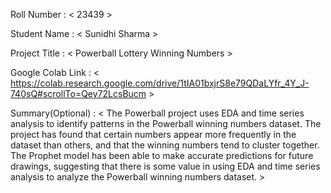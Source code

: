 Roll Number       :   < 23439 >

Student Name      :   < Sunidhi Sharma >

Project Title     :   < Powerball Lottery Winning Numbers >

Google Colab Link :   < https://colab.research.google.com/drive/1tIA01bxjrS8e79QDaLYfr_4Y_J-740sQ#scrollTo=Qey72LcsBucm >

Summary(Optional) :   < The Powerball project uses EDA and time series analysis to identify patterns in the Powerball winning numbers dataset. The project has found that certain numbers appear more frequently in the dataset than others, and that the winning numbers tend to cluster together. The Prophet model has been able to make accurate predictions for future drawings, suggesting that there is some value in using EDA and time series analysis to analyze the Powerball winning numbers dataset. >
